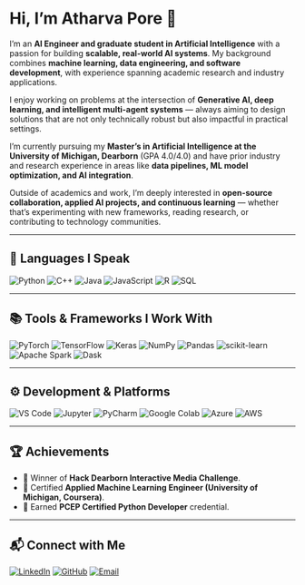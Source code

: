 # Hi, I’m Atharva Pore 👋

I’m an **AI Engineer and graduate student in Artificial Intelligence** with a passion for building **scalable, real-world AI systems**. My background combines **machine learning, data engineering, and software development**, with experience spanning academic research and industry applications.

I enjoy working on problems at the intersection of **Generative AI, deep learning, and intelligent multi-agent systems** — always aiming to design solutions that are not only technically robust but also impactful in practical settings.

I’m currently pursuing my **Master’s in Artificial Intelligence at the University of Michigan, Dearborn** (GPA 4.0/4.0) and have prior industry and research experience in areas like **data pipelines, ML model optimization, and AI integration**.

Outside of academics and work, I’m deeply interested in **open-source collaboration, applied AI projects, and continuous learning** — whether that’s experimenting with new frameworks, reading research, or contributing to technology communities.

---

## 🚀 Languages I Speak

![Python](https://img.shields.io/badge/-Python-blue)
![C++](https://img.shields.io/badge/-C++-00599C)
![Java](https://img.shields.io/badge/-Java-orange)
![JavaScript](https://img.shields.io/badge/-JavaScript-yellow)
![R](https://img.shields.io/badge/-R-276DC3)
![SQL](https://img.shields.io/badge/-SQL-lightgrey)

---

## 📚 Tools & Frameworks I Work With

![PyTorch](https://img.shields.io/badge/-PyTorch-EE4C2C)
![TensorFlow](https://img.shields.io/badge/-TensorFlow-FF6F00)
![Keras](https://img.shields.io/badge/-Keras-D00000)
![NumPy](https://img.shields.io/badge/-NumPy-013243)
![Pandas](https://img.shields.io/badge/-Pandas-150458)
![scikit-learn](https://img.shields.io/badge/-ScikitLearn-F7931E)
![Apache Spark](https://img.shields.io/badge/-Apache_Spark-E25A1C)
![Dask](https://img.shields.io/badge/-Dask-FF9900)

---

## ⚙️ Development & Platforms

![VS Code](https://img.shields.io/badge/-VSCode-007ACC)
![Jupyter](https://img.shields.io/badge/-Jupyter-F37626)
![PyCharm](https://img.shields.io/badge/-PyCharm-21D789)
![Google Colab](https://img.shields.io/badge/-Colab-F9AB00)
![Azure](https://img.shields.io/badge/-Azure-0078D4)
![AWS](https://img.shields.io/badge/-AWS-FF9900)

---

## 🏆 Achievements

* 🥇 Winner of **Hack Dearborn Interactive Media Challenge**.
* 📜 Certified **Applied Machine Learning Engineer (University of Michigan, Coursera)**.
* 🐍 Earned **PCEP Certified Python Developer** credential.

---

## 📬 Connect with Me

[![LinkedIn](https://img.shields.io/badge/-LinkedIn-blue)](https://www.linkedin.com/in/atharva-pore)
[![GitHub](https://img.shields.io/badge/-GitHub-black)](https://github.com)
[![Email](https://img.shields.io/badge/-Email-red)](mailto:atharva@umich.edu)

